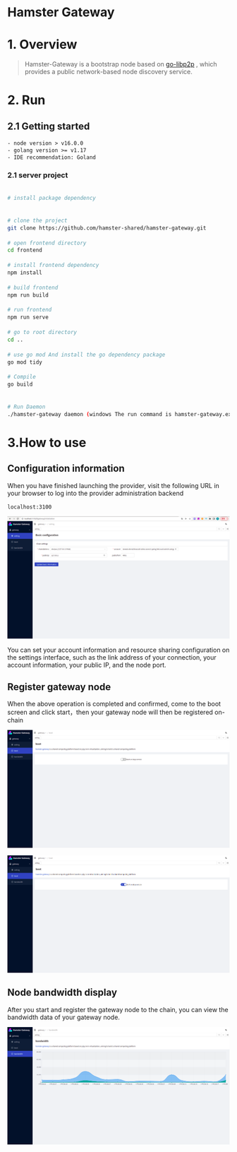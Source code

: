 # Hamster Gateway

# 1. Overview

> Hamster-Gateway is a bootstrap node based on [go-libp2p](https://github.com/libp2p/go-libp2p.git) , which provides a public network-based node discovery service.


# 2. Run

## 2.1 Getting started

```
- node version > v16.0.0
- golang version >= v1.17
- IDE recommendation: Goland
```

### 2.1 server project

```bash

# install package dependency


# clone the project
git clone https://github.com/hamster-shared/hamster-gateway.git

# open frontend directory
cd frontend

# install frontend dependency
npm install

# build frontend 
npm run build

# run frontend
npm run serve

# go to root directory
cd ..

# use go mod And install the go dependency package
go mod tidy

# Compile 
go build


# Run Daemon 
./hamster-gateway daemon (windows The run command is hamster-gateway.exe)

```

# 3.How to use

## Configuration information

When you have finished launching the provider, visit the following URL in your browser to log into the provider administration backend

```
localhost:3100
```

![20220414153736](./doc/20220414153736.png)

You can set your account information and resource sharing configuration on the settings interface, such as the link address of your connection, your account information, your public IP, and the node port.

## Register gateway node

When the above operation is completed and confirmed, come to the boot screen and click start，then your gateway node will then be registered on-chain

![20220414155234](./doc/20220414155234.png)

![20220414155249](./doc/20220414155249.png)

## Node bandwidth display

After you start and register the gateway node to the chain, you can view the bandwidth data of your gateway node.

![20220414155844](./doc/20220414155844.png)